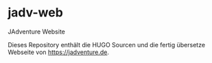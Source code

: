 # jadv-web
JAdventure Website

Dieses Repository enthält die HUGO Sourcen und die fertig übersetze Webseite von https://jadventure.de.
